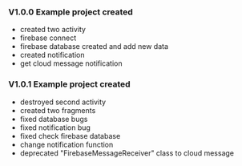### V1.0.0 Example project created
* created two activity
* firebase connect
* firebase database created and add new data
* created notification 
* get cloud message notification
 
### V1.0.1 Example project created
* destroyed second activity
* created two fragments 
* fixed database bugs
* fixed notification bug
* fixed check firebase database
* change notification function
* deprecated "FirebaseMessageReceiver" class to cloud message   